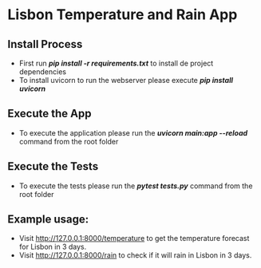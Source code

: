 # Lisbon Temperature and Rain App


## Install Process 
- First run ___pip install -r requirements.txt___ to install de project dependencies
- To install uvicorn to run the webserver please execute ___pip install uvicorn___

## Execute the App
- To execute the application please run the ___uvicorn main:app --reload___ command from the root folder

## Execute the Tests
- To execute the tests please run the ___pytest tests.py___ command from the root folder

## Example usage:
- Visit http://127.0.0.1:8000/temperature to get the temperature forecast for Lisbon in 3 days.
- Visit http://127.0.0.1:8000/rain to check if it will rain in Lisbon in 3 days.

